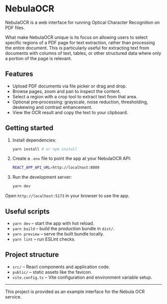 # NebulaOCR

NebulaOCR is a web interface for running Optical Character Recognition on PDF files.

What make NebulaOCR unique is its focus on allowing users to select specific regions of a PDF page for text extraction, rather than processing the entire document. 
This is particularly useful for extracting text from documents with columns of text, tables, or other structured data where only a portion of the page is relevant.

## Features

- Upload PDF documents via file picker or drag and drop.
- Browse pages, zoom and pan to inspect the content.
- Select a region with a crop tool to extract text from that area.
- Optional pre‑processing: grayscale, noise reduction, thresholding, deskewing and contrast enhancement.
- View the OCR result and copy the text to your clipboard.

## Getting started

1. Install dependencies:
   ```bash
   yarn install # or npm install
   ```
2. Create a `.env` file to point the app at your NebulaOCR API:
   ```bash
   REACT_APP_API_URL=http://localhost:8089
   ```
3. Run the development server:
   ```bash
   yarn dev
   ```

Open `http://localhost:5173` in your browser to use the app.

## Useful scripts

- `yarn dev` – start the app with hot reload.
- `yarn build` – build the production bundle in `dist/`.
- `yarn preview` – serve the built bundle locally.
- `yarn lint` – run ESLint checks.

## Project structure

- `src/` – React components and application code.
- `public/` – static assets like the favicon.
- `vite.config.ts` – Vite configuration and environment variable setup.

---
This project is provided as an example interface for the Nebula OCR service.
